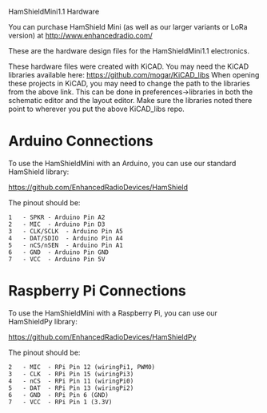 
HamShieldMini1.1 Hardware

You can purchase HamShield Mini (as well as our larger variants or LoRa version) at http://www.enhancedradio.com/


These are the hardware design files for the HamShieldMini1.1 electronics.

These hardware files were created with KiCAD. 
You may need the KiCAD libraries available here: https://github.com/mogar/KiCAD_libs
When opening these projects in KiCAD, you may need to change the path to the libraries from the above link.
This can be done in preferences->libraries in both the schematic editor and the layout editor.
Make sure the libraries noted there point to wherever you put the above KiCAD_libs repo.

# Arduino Connections

To use the HamShieldMini with an Arduino, you can use our standard HamShield library: 

https://github.com/EnhancedRadioDevices/HamShield

The pinout should be:

    1	- SPKR - Arduino Pin A2
    2	- MIC  - Arduino Pin D3
    3	- CLK/SCLK  - Arduino Pin A5
    4	- DAT/SDIO  - Arduino Pin A4
    5	- nCS/nSEN  - Arduino Pin A1
    6	- GND  - Arduino Pin GND
    7	- VCC  - Arduino Pin 5V

# Raspberry Pi Connections

To use the HamShieldMini with a Raspberry Pi, you can use our HamShieldPy library: 

https://github.com/EnhancedRadioDevices/HamShieldPy

The pinout should be:

    2	- MIC  - RPi Pin 12 (wiringPi1, PWM0)
    3	- CLK  - RPi Pin 15 (wiringPi3)
    4	- nCS  - RPi Pin 11 (wiringPi0)
    5	- DAT  - RPi Pin 13 (wiringPi2)
    6	- GND  - RPi Pin 6 (GND)
    7	- VCC  - RPi Pin 1 (3.3V)
